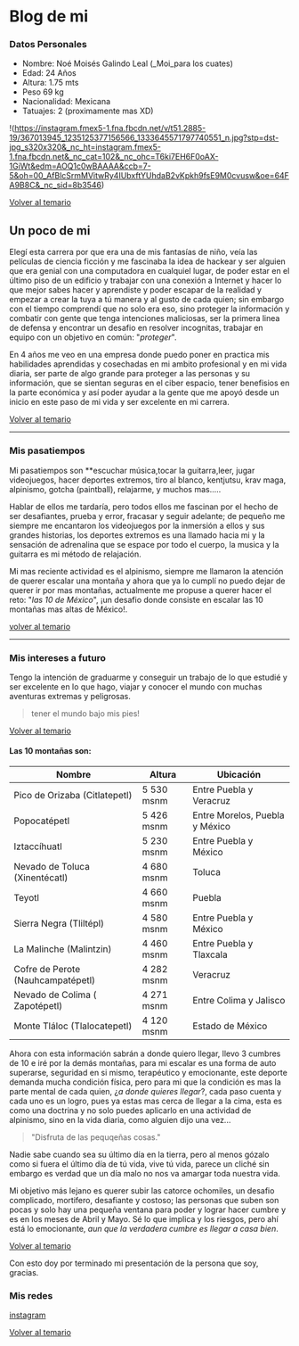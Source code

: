 # Blog de mi 
 
### Datos Personales 
- Nombre: Noé Moisés Galindo Leal (_Moi_para los cuates)
- Edad: 24 Años
- Altura: 1.75 mts
- Peso 69 kg
- Nacionalidad: Mexicana 
- Tatuajes: 2 (proximamente mas XD)

!(https://instagram.fmex5-1.fna.fbcdn.net/v/t51.2885-19/367013945_1235125377156566_1333645571797740551_n.jpg?stp=dst-jpg_s320x320&_nc_ht=instagram.fmex5-1.fna.fbcdn.net&_nc_cat=102&_nc_ohc=T6ki7EH6F0oAX-1GiWt&edm=AOQ1c0wBAAAA&ccb=7-5&oh=00_AfBlcSrmMVitwRy4IUbxftYUhdaB2vKpkh9fsE9M0cvusw&oe=64FA9B8C&_nc_sid=8b3546)

[Volver al temario](README.md)

 
## Un poco de mi 



Elegí esta carrera por que era una de mis fantasías de niño, veía las películas de ciencia ficción y me fascinaba la idea de hackear y ser alguien que era genial con una computadora en cualquiel lugar, de poder estar en el último piso de un edificio y trabajar con una conexión a Internet y hacer lo que mejor sabes hacer y aprendiste y poder escapar de la realidad y empezar a crear la tuya a tú manera y al gusto de cada quien; sin embargo con el tiempo comprendí que no solo era eso, sino proteger la información y combatir con gente que tenga intenciones maliciosas, ser la primera linea de defensa y encontrar un desafio en resolver incognitas, trabajar en equipo con un objetivo en común: "_proteger_".

En 4 años me veo en una empresa donde puedo poner en practica mis habilidades aprendidas y cosechadas en mi ambito profesional y en mi vida diaria, ser parte de algo grande para proteger a las personas y su información, que se sientan seguras en el ciber espacio, tener benefisios en la parte económica y así poder ayudar a la gente que me apoyó desde un inicio en este paso de mi vida y ser excelente en mi carrera.

[Volver al temario](README.md)

---
### Mis pasatiempos 

Mi pasatiempos son **escuchar música,tocar la guitarra,leer, jugar videojuegos, hacer deportes extremos, tiro al blanco, kentjutsu, krav maga, alpinismo, gotcha (paintball), relajarme, y muchos mas.....

Hablar de ellos me tardaría, pero todos ellos me fascinan por el hecho de ser desafiantes, prueba y error, fracasar y seguir adelante; de pequeño me siempre me encantaron los videojuegos por la inmersión a ellos y sus grandes historias, los deportes extremos es una llamado hacia mi y la sensación de adrenalina que se espace por todo el cuerpo, la musica y la guitarra es mi método de relajación.

Mi mas reciente actividad es el alpinismo, siempre me llamaron la atención de querer escalar una montaña y ahora que ya lo cumplí no puedo dejar de querer ir por mas montañas, actualmente me propuse a querer hacer el reto: "_las 10 de México_", ¡un desafio donde consiste en escalar las 10 montañas mas altas de México!.

[volver al temario](README.md)

---
### Mis intereses a futuro
Tengo la intención de graduarme y conseguir un trabajo de lo que estudié y ser excelente en lo que hago, viajar y conocer el mundo con muchas aventuras extremas y peligrosas.
>tener el mundo bajo mis pies!

[Volver al temario](README.md)

#### Las 10 montañas son:
| Nombre | Altura | Ubicación |
| - | - |- |
| Pico de Orizaba (Citlatepetl) | 5 530 msnm | Entre Puebla y Veracruz |
| Popocatépetl | 5 426 msnm | Entre Morelos, Puebla y México |
| Iztaccíhuatl | 5 230 msnm | Entre Puebla y México | 
| Nevado de Toluca (Xinentécatl) | 4 680 msnm | Toluca | 
| Teyotl | 4 660 msnm | Puebla | 
| Sierra Negra (Tliltépl) | 4 580 msnm | Entre Puebla y México
| La Malinche (Malintzin) | 4 460 msnm | Entre Puebla y Tlaxcala 
| Cofre de Perote (Nauhcampatépetl) | 4 282 msnm | Veracruz |
| Nevado de Colima ( Zapotépetl) | 4 271 msnm | Entre Colima y Jalisco |
| Monte Tláloc (Tlalocatepetl) | 4 120 msnm | Estado de México  

Ahora con esta información sabrán a donde quiero llegar, llevo 3 cumbres de 10 e iré por la demás montañas, para mi escalar es una forma de auto superarse, seguridad en si mismo, terapéutico y emocionante, este deporte demanda mucha condición física, pero para mi que la condición es mas la parte mental de cada quien, ¿_a donde quieres llegar_?, cada paso cuenta y cada uno es un logro, pues ya estas mas cerca de llegar a la cima, esta es como una doctrina y no solo puedes aplicarlo en una actividad de alpinismo, sino en la vida diaria, como alguien dijo una vez...

>"Disfruta de las pequqeñas cosas."

Nadie sabe cuando sea su último día en la tierra, pero al menos gózalo como si fuera el último día de tú vida, vive tú vida, parece un cliché sin embargo es verdad que un día malo no nos va amargar toda nuestra vida.

Mi objetivo más lejano es querer subir las catorce ochomiles, un desafio complicado, mortifero, desafiante y costoso; las personas que suben son pocas y solo hay una pequeña ventana para poder y lograr hacer cumbre y es en los meses de Abril y Mayo. Sé lo que implica y los riesgos, pero ahí está lo emocionante, _aun que la verdadera cumbre es llegar a casa bien_.

[Volver al temario](README.md)

Con esto doy por terminado mi presentación de la persona que soy, gracias.

 ### Mis redes

[instagram](https://www.instagram.com/moi_noak/)

 [Volver al temario](README.md)